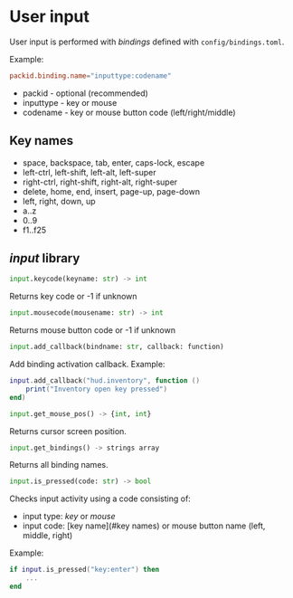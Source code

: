 # User input

User input is performed with *bindings* defined with `config/bindings.toml`.

Example:

```toml
packid.binding.name="inputtype:codename"
```

- packid - optional (recommended)
- inputtype - key or mouse
- codename - key or mouse button code (left/right/middle)

## Key names

- space, backspace, tab, enter, caps-lock, escape
- left-ctrl, left-shift, left-alt, left-super
- right-ctrl, right-shift, right-alt, right-super
- delete, home, end, insert, page-up, page-down
- left, right, down, up
- a..z
- 0..9
- f1..f25

## *input* library

```python
input.keycode(keyname: str) -> int
```

Returns key code or -1 if unknown

```python
input.mousecode(mousename: str) -> int
```

Returns mouse button code or -1 if unknown

```python
input.add_callback(bindname: str, callback: function)
```

Add binding activation callback. Example:
```lua
input.add_callback("hud.inventory", function ()
	print("Inventory open key pressed")
end)
```

```python
input.get_mouse_pos() -> {int, int}
```

Returns cursor screen position.

```python
input.get_bindings() -> strings array
```

Returns all binding names.

```python
input.is_pressed(code: str) -> bool
```

Checks input activity using a code consisting of:
- input type: *key* or *mouse*
- input code: [key name](#key names) or mouse button name (left, middle, right)

Example:
```lua
if input.is_pressed("key:enter") then
    ...
end
```
